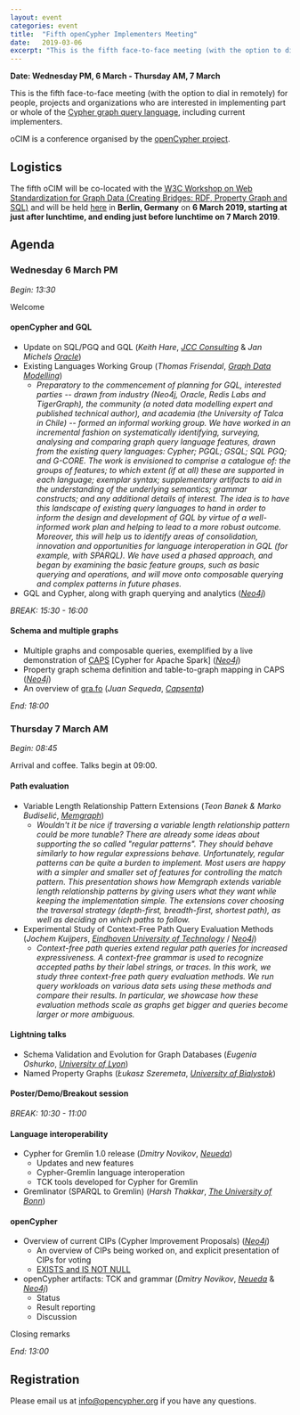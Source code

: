```yaml
---
layout: event
categories: event
title:  "Fifth openCypher Implementers Meeting"
date:   2019-03-06
excerpt: "This is the fifth face-to-face meeting (with the option to dial in remotely) for people, projects and organizations interested in participating in the openCypher project."
---
```

**Date: Wednesday PM, 6 March - Thursday AM, 7 March**

This is the fifth face-to-face meeting (with the option to dial in remotely) for people, projects and organizations who are interested in implementing part or whole of the [Cypher graph query language](https://neo4j.com/developer/cypher/), including current implementers.

oCIM is a conference organised by the [openCypher project](http://www.opencypher.org).

## Logistics

The fifth oCIM will be co-located with the [W3C Workshop on Web Standardization for Graph Data (Creating Bridges: RDF, Property Graph and SQL)](https://www.w3.org/Data/events/data-ws-2019/index.html) and will be held [here](https://www.w3.org/Data/events/data-ws-2019/cfp.html#location) in **Berlin, Germany** on **6 March 2019, starting at just after lunchtime, and ending just before lunchtime on 7 March 2019**.

## Agenda

### Wednesday 6 March PM

*Begin: 13:30* 

Welcome

#### openCypher and GQL

* Update on SQL/PGQ and GQL (_Keith Hare_, [_JCC Consulting_](http://www.jcc.com/) & _Jan Michels_ [_Oracle_](https://www.oracle.com/index.html))
* Existing Languages Working Group (_Thomas Frisendal_, [_Graph Data Modelling_](http://graphdatamodeling.com/))
   * _Preparatory to the commencement of planning for GQL, interested parties -- drawn from industry (Neo4j, Oracle, Redis Labs and TigerGraph), the community (a noted data modelling expert and published technical author), and academia (the University of Talca in Chile) -- formed an informal working group. 
     We have worked in an incremental fashion on systematically identifying, surveying, analysing and comparing graph query language features, drawn from the existing query languages: Cypher; PGQL; GSQL; SQL PGQ; and G-CORE. 
     The work is envisioned to comprise a catalogue of: the groups of features; to which extent (if at all) these are supported in each language; exemplar syntax; supplementary artifacts to aid in the understanding of the underlying semantics; grammar constructs; and any additional details of interest. 
     The idea is to have this landscape of existing query languages to hand in order to inform the design and development of GQL by virtue of a well-informed work plan and helping to lead to a more robust outcome. 
     Moreover, this will help us to identify areas of consolidation, innovation and opportunities for language interoperation in GQL (for example, with SPARQL). 
     We have used a phased approach, and began by examining the basic feature groups, such as basic querying and operations, and will move onto composable querying and complex patterns in future phases._       
* GQL and Cypher, along with graph querying and analytics ([_Neo4j_](https://neo4j.com/))

*BREAK: 15:30 - 16:00*

#### Schema and multiple graphs

* Multiple graphs and composable queries, exemplified by a live demonstration of [CAPS](https://github.com/opencypher/cypher-for-apache-spark) [Cypher for Apache Spark] ([_Neo4j_](https://neo4j.com/))
* Property graph schema definition and table-to-graph mapping in CAPS ([_Neo4j_](https://neo4j.com/))
* An overview of [gra.fo](http://gra.fo/) (_Juan Sequeda_, [_Capsenta_](https://capsenta.com/))

*End: 18:00*

### Thursday 7 March AM

*Begin: 08:45*

Arrival and coffee. Talks begin at 09:00.

#### Path evaluation

* Variable Length Relationship Pattern Extensions (_Teon Banek & Marko Budiselić_, [_Memgraph_](https://memgraph.com/))
   * _Wouldn't it be nice if traversing a variable length relationship pattern could be more tunable? There are already some ideas about supporting the so called "regular patterns". They should behave similarly to how regular expressions behave. Unfortunately, regular patterns can be quite a burden to implement. Most users are happy with a simpler and smaller set of features for controlling the match pattern. This presentation shows how Memgraph extends variable length relationship patterns by giving users what they want while keeping the implementation simple. The extensions cover choosing the traversal strategy (depth-first, breadth-first, shortest path), as well as deciding on which paths to follow._
* Experimental Study of Context-Free Path Query Evaluation Methods (_Jochem Kuijpers_, [_Eindhoven University of Technology_](https://www.tue.nl/en/) / [_Neo4j_](https://neo4j.com/))
   * _Context-free path queries extend regular path queries for increased expressiveness. A context-free grammar is used to recognize accepted paths by their label strings, or traces. In this work, we study three context-free path query evaluation methods. We run query workloads on various data sets using these methods and compare their results. In particular, we showcase how these evaluation methods scale as graphs get bigger and queries become larger or more ambiguous._

#### Lightning talks

* Schema Validation and Evolution for Graph Databases (_Eugenia Oshurko_, [_University of Lyon_](http://www.ens-lyon.fr/LIP/))
* Named Property Graphs (_Łukasz Szeremeta_, [_University of Bialystok_](http://www.uwb.edu.pl/home))

#### Poster/Demo/Breakout session

*BREAK: 10:30 - 11:00*

#### Language  interoperability

* Cypher for Gremlin 1.0 release (_Dmitry Novikov_, [_Neueda_](https://www.neueda.com/))
   * Updates and new features 
   * Cypher-Gremlin language interoperation
   * TCK tools developed for Cypher for Gremlin
* Gremlinator (SPARQL to Gremlin) (_Harsh Thakkar_, [_The University of Bonn_](https://www.uni-bonn.de/the-university))

#### openCypher

* Overview of current CIPs (Cypher Improvement Proposals) ([_Neo4j_](https://neo4j.com/)) 
   * An overview of CIPs being worked on, and explicit presentation of CIPs for voting
   * [EXISTS and IS NOT NULL](https://github.com/opencypher/openCypher/pull/334)
* openCypher artifacts: TCK and grammar (_Dmitry Novikov_, [_Neueda_](https://www.neueda.com/) & [_Neo4j_](https://neo4j.com/))
   * Status 
   * Result reporting 
   * Discussion


Closing remarks

*End: 13:00*


## Registration

Please email us at [info@opencypher.org](mailto:<info@opencypher.org>) if you have any questions. 